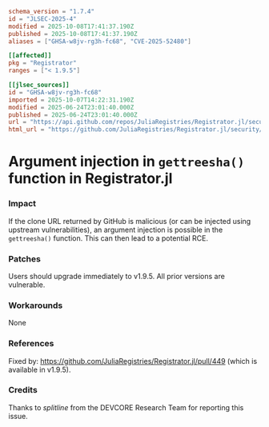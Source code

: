 ```toml
schema_version = "1.7.4"
id = "JLSEC-2025-4"
modified = 2025-10-08T17:41:37.190Z
published = 2025-10-08T17:41:37.190Z
aliases = ["GHSA-w8jv-rg3h-fc68", "CVE-2025-52480"]

[[affected]]
pkg = "Registrator"
ranges = ["< 1.9.5"]

[[jlsec_sources]]
id = "GHSA-w8jv-rg3h-fc68"
imported = 2025-10-07T14:22:31.190Z
modified = 2025-06-24T23:01:40.000Z
published = 2025-06-24T23:01:40.000Z
url = "https://api.github.com/repos/JuliaRegistries/Registrator.jl/security-advisories/GHSA-w8jv-rg3h-fc68"
html_url = "https://github.com/JuliaRegistries/Registrator.jl/security/advisories/GHSA-w8jv-rg3h-fc68"
```

# Argument injection in `gettreesha()` function in Registrator.jl

### Impact

If the clone URL returned by GitHub is malicious (or can be injected using upstream vulnerabilities), an argument injection is possible in the `gettreesha()` function. This can then lead to a potential RCE.

### Patches

Users should upgrade immediately to v1.9.5. All prior versions are vulnerable.

### Workarounds

None

### References

Fixed by: https://github.com/JuliaRegistries/Registrator.jl/pull/449 (which is available in v1.9.5).

### Credits

Thanks to *splitline* from the DEVCORE Research Team for reporting this issue.

